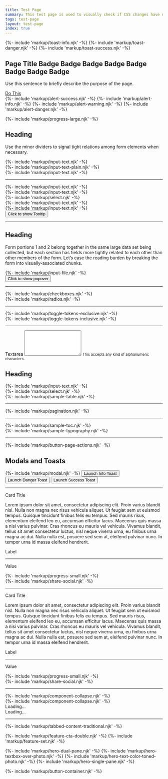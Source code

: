 ```yaml
---
title: Test Page
summary: This test page is used to visually check if CSS changes have unintended effects.
tags: test-page
layout: test-page
index: true
---
```


{%- include 'markup/toast-info.njk'    -%}
{%- include 'markup/toast-danger.njk'  -%}
{%- include 'markup/toast-success.njk' -%}

<!-- page title -->
<div class="page-title">
  <div class="container-fluid">
    <div class="row">
      <div class="col-12 d-lg-flex justify-content-lg-between align-items-center">
        <div class="mb-2 mb-lg-0">
          <h2 class="page-title-text">
            <span class="icon fas fa-home" aria-hidden="true"></span>
            Page Title
            <span class="badge badge-primary">Badge</span>
            <span class="badge badge-secondary">Badge</span>
            <span class="badge badge-accent">Badge</span>
            <span class="badge badge-ui">Badge</span>
            <span class="badge badge-success">Badge</span>
            <span class="badge badge-warning">Badge</span>
            <span class="badge badge-danger">Badge</span>
            <span class="badge badge-info">Badge</span>
          </h2>	
          <p class="mb-0">Use this sentence to briefly describe the purpose of the page.</p>
        </div>
        <div>
          <a href="https://google.com" class="btn btn-primary btn-shadow">
            <span class="fas fa-bolt" aria-hidden="true"></span>
            Do This
          </a>
        </div>
      </div>
    </div>
  </div>
</div>

<!-- alerts -->
<div class="container-fluid">
  <div class="row">
    <div class="col-12">
      {%- include 'markup/alert-success.njk' -%}
      {%- include 'markup/alert-info.njk' -%}
      {%- include 'markup/alert-warning.njk' -%}
      {%- include 'markup/alert-danger.njk' -%}
    </div>
  </div>
</div>

<!-- progress indicator large -->
{%- include 'markup/progress-large.njk' -%}
<div class="content-container">
  <div class="container-fluid" role="group" aria-labelledby="form-section-01-description">
    <div class="row">
      <div class="col-12">
        <h2 class="legend">Heading</h2>
        <p class="fw-bold" id="form-section-01-description">Use the minor dividers to signal tight relations among form elements when necessary.</p>
      </div>
    </div>
  </div>
  <div class="container-fluid">
    <div class="row">
      <div class="col-12 col-lg-3">
        {%- include 'markup/input-text.njk' -%}
      </div>
      <div class="col-12 col-lg-3">
        {%- include 'markup/input-text-plain.njk' -%}
      </div>
      <div class="col-12 col-lg-3">
        {%- include 'markup/input-text.njk' -%}
      </div>
    </div>
    <div class="row">
      <div class="col-12">
        <hr class="minor">
      </div>
    </div>
    <div class="row">
      <div class="col-12 col-lg-3">
        {%- include 'markup/input-text.njk' -%}
      </div>
      <div class="col-12 col-lg-3">
        {%- include 'markup/input-text.njk' -%}
      </div>
      <div class="col-12 col-lg-3">
        {%- include 'markup/select.njk' -%}
      </div>
    </div>
    <div class="row">
      <div class="col-12 col-lg-3">
        {%- include 'markup/input-text.njk' -%}
      </div>
      <div class="col-12 col-lg-3">
        {%- include 'markup/input-text.njk' -%}
      </div>
      <div class="col-12 col-lg-3">
        <button type="button" class="btn btn-ui btn-sm pd-mt-8" data-toggle="tooltip" data-placement="top" title="Tooltip on top">
          <span class="fas fa-question" aria-hidden="true"></span>
          <span class="sr-only visually-hidden">Click to show Tooltip</span>
        </button>
      </div>
    </div>
  </div>
</div>

<!-- major divider -->
<hr class="major">

<div class="content-container">
  <div class="container-fluid" role="group" aria-labelledby="form-section-02-description">
    <div class="row">
      <div class="col-12">
        <h2 class="legend">Heading</h2>
        <p class="font-weight-bold" id="form-section-02-description">Form portions 1 and 2 belong together in the same large data set being collected, but each section has fields more tightly related to each other than other members of the form. Let’s ease the reading burden by breaking the form into visually-associated chunks.</p>
      </div>
    </div>
  </div>
  <div class="container-fluid">
    <div class="row">
      <div class="col-12 col-lg-3">
        {%- include 'markup/input-file.njk' -%}
      </div>
      <div class="col-12 col-lg-3">
        <button type="button" class="btn btn-ui btn-sm pd-mt-8" data-toggle="popover" data-placement="top" title="Popover title" data-content="And here's some amazing content. It's very engaging. Right?">
          <span class="fas fa-question" aria-hidden="true"></span>
          <span class="sr-only visually-hidden">Click to show popover</span>
        </button>
      </div>
    </div>
    <div class="row">
      <div class="col-12">
        <hr class="minor">
      </div>
    </div>
    <div class="row">
      <div class="col-12 col-lg-4">
        {%- include 'markup/checkboxes.njk' -%}
      </div>
      <div class="col-12 col-lg-4">
        {%- include 'markup/radios.njk' -%}
      </div>
    </div>
    <div class="row">
      <div class="col-12">
        <hr class="minor">
      </div>
    </div>
    <div class="row">
      <div class="col-12 col-lg-4">
        {%- include 'markup/toggle-tokens-exclusive.njk' -%}
      </div>
      <div class="col-12 col-lg-4">
        {%- include 'markup/toggle-tokens-inclusive.njk' -%}
      </div>
    </div>
    <div class="row">
      <div class="col-12">
        <hr class="minor">
      </div>
    </div>
    <div class="row">
      <div class="col-12 col-lg-3">
        <div class="form-group">
          <label for="textarea1" class="label">Textarea</label>
          <textarea class="form-control" id="textarea1" rows="5"></textarea>
          <small>This accepts any kind of alphanumeric characters.</small>
        </div>
      </div>
    </div>
  </div>
</div>

<!-- table -->

<div class="content-container">
  <div class="container-fluid">
    <div class="row">
      <div class="col-12">
        <h2 class="legend">Heading</h2>
      </div>
    </div>
    <div class="row">
      <div class="col-12 col-lg-3">
        {%- include 'markup/input-text.njk' -%}
      </div>
      <div class="col-12 col-lg-3">
        {%- include 'markup/select.njk' -%}
      </div>
    </div>
    <div class="row">
      <div class="col-12">
        {%- include 'markup/sample-table.njk' -%}
      </div>
    </div>
    <div class="row mb-n6">
      <div class="col-12">
        <hr class="minor">
      </div>
    </div>
    {%- include 'markup/pagination.njk' -%}
  </div>
</div>

<hr class="major">

<!-- typography and toc -->

<div class="content-container">
  <div class="container-fluid">
    <div class="row">
      <div class="col-12 col-lg-4 order-lg-2">
        {%- include 'markup/sample-toc.njk' -%}
      </div>
      <div class="col-12 col-lg-8 order-lg-1">
        {%- include 'markup/sample-typography.njk' -%}
      </div>
    </div>
    <div class="row">
      <div class="col-12">
        <hr class="minor">
      </div>
    </div>
    {%- include 'markup/button-page-actions.njk' -%}
  </div>
</div>

<!-- modals and toasts buttons -->

<div class="content-container">
  <div class="container-fluid" role="group" aria-labelledby="form-section-01-description">
    <div class="row">
      <div class="col-12">
        <h2 class="legend">Modals and Toasts</h2>
      </div>
    </div>
  </div>
  <div class="container-fluid">
    <div class="row">
      <div class="col-12">
        {%- include 'markup/modal.njk' -%}
        <button type="button" class="btn btn-info">Launch Info Toast</button>
        <button type="button" class="btn btn-danger">Launch Danger Toast</button>
        <button type="button" class="btn btn-success">Launch Success Toast</button>
      </div>
    </div>
  </div>
</div>

<hr class="major">

<div class="container-fluid">
  <div class="row">
    <div class="col-12 col-lg-4">
      <div class="card">
        <div class="card-body">
          <p class="card-title">Card Title</p>
          <p class="mb-0">Lorem ipsum dolor sit amet, consectetur adipiscing elit. Proin varius blandit nisl. Nulla non magna nec risus vehicula aliquet. Ut feugiat sem ut euismod tempus. Quisque tincidunt finibus felis eu tempus. Sed mauris risus, elementum eleifend leo eu, accumsan efficitur lacus. Maecenas quis massa a nisi varius pulvinar. Cras rhoncus eu mauris vel vehicula. Vivamus blandit, tellus sit amet consectetur luctus, nisl neque viverra urna, eu finibus urna magna ac dui. Nulla nulla est, posuere sed sem at, eleifend pulvinar nunc. In tempor urna id massa eleifend hendrerit.</p>
        </div>
      </div>
    </div>
    <div class="col-12 col-lg-4">
      <div class="data-tile">
        <div class="data-tile-body">
          <p class="fw-bold text-black">Label</p>
          <hr class="minor">
          <p>Value</p>
        </div>
      </div>
      {%- include 'markup/progress-small.njk' -%}
    </div>
    <div class="col-12 col-lg-4 mt-3 mt-lg-0">
      {%- include 'markup/share-social.njk' -%}
    </div>
  </div>
</div>

<hr class="major">

<div class="content-container">
  <div class="container-fluid">
    <div class="row">
      <div class="col-12 col-lg-4">
        <div class="card">
        <div class="card-body">
          <p class="card-title">Card Title</p>
          <p class="mb-0">Lorem ipsum dolor sit amet, consectetur adipiscing elit. Proin varius blandit nisl. Nulla non magna nec risus vehicula aliquet. Ut feugiat sem ut euismod tempus. Quisque tincidunt finibus felis eu tempus. Sed mauris risus, elementum eleifend leo eu, accumsan efficitur lacus. Maecenas quis massa a nisi varius pulvinar. Cras rhoncus eu mauris vel vehicula. Vivamus blandit, tellus sit amet consectetur luctus, nisl neque viverra urna, eu finibus urna magna ac dui. Nulla nulla est, posuere sed sem at, eleifend pulvinar nunc. In tempor urna id massa eleifend hendrerit.</p>
        </div>
      </div>
      </div>
      <div class="col-12 col-lg-4">
        <div class="data-tile">
          <div class="data-tile-body">
            <p class="fw-bold text-black">Label</p>
            <hr class="minor">
            <p>Value</p>
          </div>
        </div>
        {%- include 'markup/progress-small.njk' -%}
      </div>
      <div class="col-12 col-lg-4 mt-3 mt-lg-0">
        {%- include 'markup/share-social.njk' -%}
      </div>
    </div>
  </div>
</div>

<hr class="major">

<!-- collapses -->
<div class="container-fluid">
  <div class="row">
    <div class="col-12 col-lg-3">
      {%- include 'markup/component-collapse.njk' -%}
    </div>
  </div>
</div>
<div class="content-container">
  <div class="container-fluid">
    <div class="row">
      <div class="col-12 col-lg-3">
        {%- include 'markup/component-collapse.njk' -%}
      </div>
      <div class="col-12 col-lg-3">
        <div class="spinner-border text-ui" role="status">
          <span class="visually-hidden">Loading...</span>
        </div>
      </div>
      <div class="col-12 col-lg-3">
        <div class="spinner-border text-info" role="status">
          <span class="visually-hidden">Loading...</span>
        </div>
      </div>
    </div>
  </div>
</div>

<hr class="major">

<!-- tabbed content -->
{%- include 'markup/tabbed-content-traditional.njk' -%}

<!-- features -->
{%- include 'markup/feature-cta-double.njk' -%}
{%- include 'markup/feature-set.njk' -%}
<!-- heroes -->
{%- include 'markup/hero-dual-pane.njk' -%}
{%- include 'markup/hero-textbox-over-photo.njk' -%}
{%- include 'markup/hero-text-color-toned-photo.njk' -%}
{%- include 'markup/hero-single-pane.njk' -%}
<!-- button container -->
{%- include 'markup/button-container.njk' -%}
